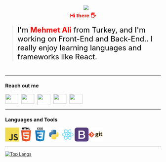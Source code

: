 <img src="https://i.imgur.com/OOpRj.gif" align ="right" width="250" >

### <font color="red"><p align="center" >Hi there 🖐</p></font> 

> <font color="black" size="5px">I'm <span style="color: red;"><b>Mehmet Ali</b></span> from Turkey, and I'm working on Front-End and Back-End.. I really enjoy learning languages and frameworks like React. </font>

<br />

---







### Reach out me


[<img height="32" width="42" src="https://unpkg.com/simple-icons@v7/icons/linkedin.svg" align = "left" style="margin-right:10px;" />](https://www.linkedin.com/in/mehmet-ali-topal-574478246/?locale=en_US)

[<img height="32" width="42" src="https://unpkg.com/simple-icons@v7/icons/hackerrank.svg" align = "left" style="margin-right:10px;" />](https://www.hackerrank.com/malitopal113)

[<img height="36" width="42" src="https://avatars.githubusercontent.com/u/5387632?s=200&v=4"  align = "left" style="margin-right:10px;" />](https://www.codewars.com/users/malitopal113)

[<img height="32" width="42" src="https://unpkg.com/simple-icons@v7/icons/instagram.svg" align = "left" style="margin-right:10px;" />](https://www.instagram.com/m.a.t.113/)

[<img height="32" width="42" src="https://unpkg.com/simple-icons@v7/icons/twitter.svg" style="margin-right:10px;" />](https://twitter.com/m_ali_113)

---




### Languages and Tools

<img src="https://raw.githubusercontent.com/github/explore/80688e429a7d4ef2fca1e82350fe8e3517d3494d/topics/javascript/javascript.png" align = "left" width="45" height="45">

<img src="https://raw.githubusercontent.com/github/explore/80688e429a7d4ef2fca1e82350fe8e3517d3494d/topics/html/html.png" width="45" align = "left" height="45">

<img src="https://raw.githubusercontent.com/github/explore/80688e429a7d4ef2fca1e82350fe8e3517d3494d/topics/css/css.png" width="45" align = "left" height="45">

<img src="https://raw.githubusercontent.com/github/explore/80688e429a7d4ef2fca1e82350fe8e3517d3494d/topics/python/python.png" width="45" align = "left" height="45">

<img src="https://raw.githubusercontent.com/github/explore/80688e429a7d4ef2fca1e82350fe8e3517d3494d/topics/react/react.png" width="45" align = "left" height="45">

<img src="https://raw.githubusercontent.com/github/explore/80688e429a7d4ef2fca1e82350fe8e3517d3494d/topics/bootstrap/bootstrap.png" width="45" align = "left" height="45">

<img src="https://raw.githubusercontent.com/github/explore/80688e429a7d4ef2fca1e82350fe8e3517d3494d/topics/git/git.png" width="45" height="45"  >

---



[![Top Langs](https://github-readme-stats.vercel.app/api/top-langs/?username=malitopal113&layout=compact)](https://github.com/anuraghazra/github-readme-stats) 

